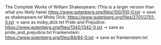 The Complete Works of William Shakespeare: (This is a larger version than what you likely have) https://www.gutenberg.org/files/100/100-0.txt -> save as shakespeare.txt
Moby Dick: https://www.gutenberg.org/files/2701/2701-0.txt -> save as moby_dick.txt
Pride and Prejudice: https://www.gutenberg.org/files/1342/1342-0.txt -> save as pride_and_prejudice.txt
Frankenstein: https://www.gutenberg.org/files/84/84-0.txt -> save as frankenstein.txt